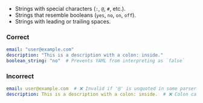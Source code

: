 - Strings with special characters (`:`, `@`, `#`, etc.).
- Strings that resemble booleans (`yes`, `no`, `on`, `off`).
- Strings with leading or trailing spaces.
### Correct
``` YAML
email: "user@example.com"
description: "This is a description with a colon: inside."
boolean_string: "no"  # Prevents YAML from interpreting as `false`
```
### Incorrect
``` YAML
email: user@example.com  # ❌ Invalid if '@' is unquoted in some parsers
description: This is a description with a colon: inside.  # ❌ Colon can cause issues
```